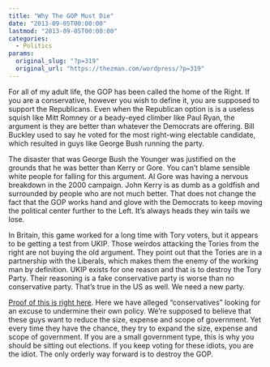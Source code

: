 ```yaml
---
title: "Why The GOP Must Die"
date: "2013-09-05T00:00:00"
lastmod: "2013-09-05T00:00:00"
categories:
  - Politics
params:
  original_slug: "?p=319"
  original_url: "https://thezman.com/wordpress/?p=319"
---
```


For all of my adult life, the GOP has been called the home of the Right.
If you are a conservative, however you wish to define it, you are
supposed to support the Republicans. Even when the Republican option is
is a useless squish like Mitt Romney or a beady-eyed climber like Paul
Ryan, the argument is they are better than whatever the Democrats are
offering. Bill Buckley used to say he voted for the most right-wing
electable candidate, which resulted in guys like George Bush running the
party.

The disaster that was George Bush the Younger was justified on the
grounds that he was better than Kerry or Gore. You can’t blame sensible
white people for falling for this argument. Al Gore was having a nervous
breakdown in the 2000 campaign. John Kerry is as dumb as a goldfish and
surrounded by people who are not much better. That does not change the
fact that the GOP works hand and glove with the Democrats to keep moving
the political center further to the Left. It’s always heads they win
tails we lose.

In Britain, this game worked for a long time with Tory voters, but it
appears to be getting a test from UKIP. Those weirdos attacking the
Tories from the right are not buying the old argument. They point out
that the Tories are in a partnership with the Liberals, which makes them
the enemy of the working man by definition. UKIP exists for one reason
and that is to destroy the Tory Party. Their reasoning is a fake
conservative party is worse than no conservative party. That’s true in
the US as well. We need a new party.

<a href="http://freebeacon.com/mckeon-for-the-defense/" rel="noopener"
target="_blank">Proof of this is right here</a>. Here we have alleged
“conservatives” looking for an excuse to undermine their own policy.
We’re supposed to believe that these guys want to reduce the size,
expense and scope of government. Yet every time they have the chance,
they try to expand the size, expense and scope of government. If you are
a small government type, this is why you should be sitting out
elections. If you keep voting for these idiots, you are the idiot. The
only orderly way forward is to destroy the GOP.
